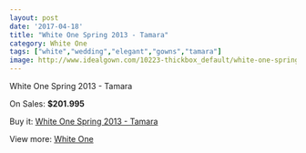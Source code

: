 ```yaml
---
layout: post
date: '2017-04-18'
title: "White One Spring 2013 - Tamara"
category: White One
tags: ["white","wedding","elegant","gowns","tamara"]
image: http://www.idealgown.com/10223-thickbox_default/white-one-spring-2013-tamara.jpg
---
```

White One Spring 2013 - Tamara

On Sales: **$201.995**
<a href="https://www.idealgown.com/en/white-one/4208-white-one-spring-2013-tamara.html"><amp-img layout="responsive" width="600" height="600" src="//www.idealgown.com/10223-thickbox_default/white-one-spring-2013-tamara.jpg" alt="White One Spring 2013 - Tamara 0" /></a>
<a href="https://www.idealgown.com/en/white-one/4208-white-one-spring-2013-tamara.html"><amp-img layout="responsive" width="600" height="600" src="//www.idealgown.com/10225-thickbox_default/white-one-spring-2013-tamara.jpg" alt="White One Spring 2013 - Tamara 1" /></a>
<a href="https://www.idealgown.com/en/white-one/4208-white-one-spring-2013-tamara.html"><amp-img layout="responsive" width="600" height="600" src="//www.idealgown.com/10224-thickbox_default/white-one-spring-2013-tamara.jpg" alt="White One Spring 2013 - Tamara 2" /></a>

Buy it: [White One Spring 2013 - Tamara](https://www.idealgown.com/en/white-one/4208-white-one-spring-2013-tamara.html "White One Spring 2013 - Tamara")

View more: [White One](https://www.idealgown.com/en/49-white-one "White One")